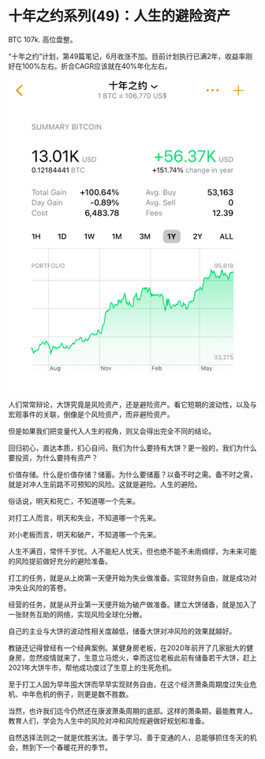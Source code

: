 # 十年之约系列(49)：人生的避险资产

BTC 107k. 高位盘整。

“十年之约”计划，第49篇笔记，6月收涨不加。目前计划执行已满2年，收益率刚好在100%左右。折合CAGR应该就在40%年化左右。

![](2025-07-01-A01.jpeg)

人们常常辩论，大饼究竟是风险资产，还是避险资产。看它短期的波动性，以及与宏观事件的关联，倒像是个风险资产，而非避险资产。

但是如果我们把变量代入人生的视角，则又会得出完全不同的结论。

回归初心，直达本质，扪心自问，我们为什么要持有大饼？更一般的，我们为什么要投资，为什么要持有资产？

价值存储。什么是价值存储？储蓄。为什么要储蓄？以备不时之需。备不时之需，就是对冲人生前路不可预知的风险。这就是避险。人生的避险。

俗话说，明天和死亡，不知道哪一个先来。

对打工人而言，明天和失业，不知道哪一个先来。

对小老板而言，明天和破产，不知道哪一个先来。

人生不满百，常怀千岁忧。人不能杞人忧天，但也绝不能不未雨绸缪，为未来可能的风险提前做好充分的避险准备。

打工的任务，就是从上岗第一天便开始为失业做准备。实现财务自由，就是成功对冲失业风险的答卷。

经营的任务，就是从开业第一天便开始为破产做准备。建立大饼储备，就是加入了一张财务互助的网络，实现风险全球化分散。

自己的主业与大饼的波动性相关度越低，储备大饼对冲风险的效果就越好。

教链还记得曾经有一个经典案例。某健身房老板，在2020年前开了几家挺大的健身房，忽然疫情就来了，生意立马熄火，幸而这位老板此前有储备若干大饼，赶上2021年大饼牛市，帮他成功度过了生意上的生死危机。

至于打工人因为早年囤大饼而早早实现财务自由，在这个经济萧条周期度过失业危机、中年危机的例子，则更是数不胜数。

当然，也许我们迄今仍然还在康波萧条周期的底部。这样的萧条期，最能教育人。教育人们，学会为人生中的风险对冲和风险规避做好规划和准备。

自然选择法则之一就是优胜劣汰。善于学习、善于变通的人，总能够抓住冬天的机会，熬到下一个春暖花开的季节。
